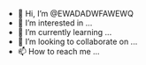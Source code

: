 - 👋 Hi, I’m @EWADADWFAWEWQ
- 👀 I’m interested in ...
- 🌱 I’m currently learning ...
- 💞️ I’m looking to collaborate on ...
- 📫 How to reach me ...

<!---
EWADADWFAWEWQ/EWADADWFAWEWQ is a ✨ special ✨ repository because its `README.md` (this file) appears on your GitHub profile.
You can click the Preview link to take a look at your changes.
--->
